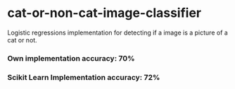 # cat-or-non-cat-image-classifier

Logistic regressions implementation for detecting if a image is a picture of a cat or not.

### Own implementation accuracy: 70%
### Scikit Learn Implementation accuracy: 72%
